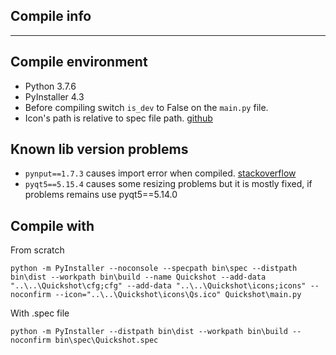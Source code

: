 ## Compile info
---

## Compile environment
- Python 3.7.6
- PyInstaller 4.3
- Before compiling switch `is_dev` to False on the `main.py` file.
- Icon's path is relative to spec file path. <a href="https://github.com/pyinstaller/pyinstaller/issues/3333">github</a>

## Known lib version problems
- `pynput==1.7.3` causes import error when compiled. <a href="https://stackoverflow.com/questions/63681770/getting-error-when-using-pynput-with-pyinstaller">stackoverflow</a>
- `pyqt5==5.15.4` causes some resizing problems but it is mostly fixed, if problems remains use pyqt5==5.14.0

## Compile with
From scratch
```shell
python -m PyInstaller --noconsole --specpath bin\spec --distpath bin\dist --workpath bin\build --name Quickshot --add-data "..\..\Quickshot\cfg;cfg" --add-data "..\..\Quickshot\icons;icons" --noconfirm --icon="..\..\Quickshot\icons\Qs.ico" Quickshot\main.py
```
With .spec file
```shell
python -m PyInstaller --distpath bin\dist --workpath bin\build --noconfirm bin\spec\Quickshot.spec
```
